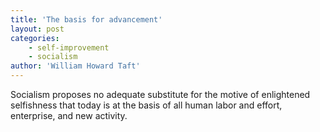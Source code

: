 ```yaml
---
title: 'The basis for advancement'
layout: post
categories:
    - self-improvement
    - socialism
author: 'William Howard Taft'
---
```


Socialism proposes no adequate substitute for the motive of enlightened selfishness that today is at the basis of all human labor and effort, enterprise, and new activity.